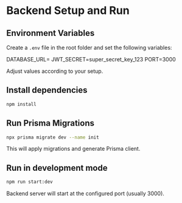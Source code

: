 # Backend Setup and Run

## Environment Variables

Create a `.env` file in the root folder and set the following variables:

DATABASE_URL=
JWT_SECRET=super_secret_key_123
PORT=3000

Adjust values according to your setup.

## Install dependencies

```bash
npm install
```

## Run Prisma Migrations

```bash
npx prisma migrate dev --name init
```

This will apply migrations and generate Prisma client.

## Run in development mode

```bash
npm run start:dev
```

Backend server will start at the configured port (usually 3000).
